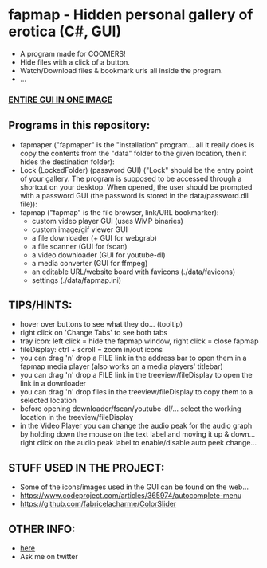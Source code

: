 # fapmap - Hidden personal gallery of erotica (C#, GUI)
- A program made for COOMERS!
- Hide files with a click of a button.
- Watch/Download files & bookmark urls all inside the program.
- ...
### [ENTIRE GUI IN ONE IMAGE](https://github.com/0xC0LD/fapmap/blob/master/fapmap.png)

## Programs in this repository:
- fapmaper ("fapmaper" is the "installation" program... all it really does is copy the contents from the "data" folder to the given location, then it hides the destination folder):
- Lock (LockedFolder) (password GUI) ("Lock" should be the entry point of your gallery. The program is supposed to be accessed through a shortcut on your desktop. When opened, the user should be prompted with a password GUI (the password is stored in the data/password.dll file)):
- fapmap ("fapmap" is the file browser, link/URL bookmarker):
    - custom video player GUI (uses WMP binaries)
    - custom image/gif viewer GUI
    - a file downloader (+ GUI for webgrab)
    - a file scanner (GUI for fscan)
    - a video downloader (GUI for youtube-dl)
    - a media converter (GUI for ffmpeg)
    - an editable URL/website board with favicons (./data/favicons)
    - settings (./data/fapmap.ini)

## TIPS/HINTS:
- hover over buttons to see what they do... (tooltip)
- right click on 'Change Tabs' to see both tabs
- tray icon: left click = hide the fapmap window, right click = close fapmap
- fileDisplay: ctrl + scroll = zoom in/out icons
- you can drag 'n' drop a FILE link in the address bar to open them in a fapmap media player (also works on a media players' titlebar)
- you can drag 'n' drop a FILE link in the treeview/fileDisplay to open the link in a downloader
- you can drag 'n' drop files in the treeview/fileDisplay to copy them to a selected location
- before opening downloader/fscan/youtube-dl/... select the working location in the treeview/fileDisplay
- in the Video Player you can change the audio peak for the audio graph
  by holding down the mouse on the text label and moving it up & down...
  right click on the audio peak label to enable/disable auto peek change...

## STUFF USED IN THE PROJECT:
- Some of the icons/images used in the GUI can be found on the web...
- https://www.codeproject.com/articles/365974/autocomplete-menu
- https://github.com/fabricelacharme/ColorSlider

## OTHER INFO:
- [here](https://github.com/0xC0LD/fapmap/blob/master/fapmaper/fapmaper/bin/Release/data/ReadMe.txt)
- Ask me on twitter
